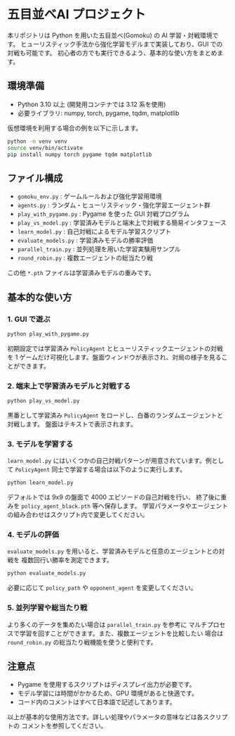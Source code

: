 # 五目並べAI プロジェクト

本リポジトリは Python を用いた五目並べ(Gomoku) の AI 学習・対戦環境です。
ヒューリスティック手法から強化学習モデルまで実装しており、GUI での対戦も可能です。
初心者の方でも実行できるよう、基本的な使い方をまとめます。

## 環境準備

- Python 3.10 以上 (開発用コンテナでは 3.12 系を使用)
- 必要ライブラリ: numpy, torch, pygame, tqdm, matplotlib

仮想環境を利用する場合の例を以下に示します。
```bash
python -m venv venv
source venv/bin/activate
pip install numpy torch pygame tqdm matplotlib
```

## ファイル構成

- `gomoku_env.py` : ゲームルールおよび強化学習用環境
- `agents.py` : ランダム・ヒューリスティック・強化学習エージェント群
- `play_with_pygame.py` : Pygame を使った GUI 対戦プログラム
- `play_vs_model.py` : 学習済みモデルと端末上で対戦する簡易インタフェース
- `learn_model.py` : 自己対戦によるモデル学習スクリプト
- `evaluate_models.py` : 学習済みモデルの勝率評価
- `parallel_train.py` : 並列処理を用いた学習実験用サンプル
- `round_robin.py` : 複数エージェントの総当たり戦

この他 `*.pth` ファイルは学習済みモデルの重みです。

## 基本的な使い方

### 1. GUI で遊ぶ

```bash
python play_with_pygame.py
```

初期設定では学習済み `PolicyAgent` とヒューリスティックエージェントの対戦を
1 ゲームだけ可視化します。盤面ウィンドウが表示され、対局の様子を見ることができます。

### 2. 端末上で学習済みモデルと対戦する

```bash
python play_vs_model.py
```

黒番として学習済み `PolicyAgent` をロードし、白番のランダムエージェントと対戦します。
盤面はテキストで表示されます。

### 3. モデルを学習する

`learn_model.py` にはいくつかの自己対戦パターンが用意されています。例として
`PolicyAgent` 同士で学習する場合は以下のように実行します。

```bash
python learn_model.py
```

デフォルトでは 9x9 の盤面で 4000 エピソードの自己対戦を行い、
終了後に重みを `policy_agent_black.pth` 等へ保存します。
学習パラメータやエージェントの組み合わせはスクリプト内で変更してください。

### 4. モデルの評価

`evaluate_models.py` を用いると、学習済みモデルと任意のエージェントとの対戦を
複数回行い勝率を測定できます。

```bash
python evaluate_models.py
```

必要に応じて `policy_path` や `opponent_agent` を変更してください。

### 5. 並列学習や総当たり戦

より多くのデータを集めたい場合は `parallel_train.py` を参考に
マルチプロセスで学習を回すことができます。また、複数エージェントを比較したい
場合は `round_robin.py` の総当たり戦機能を使うと便利です。

## 注意点

- Pygame を使用するスクリプトはディスプレイ出力が必要です。
- モデル学習には時間がかかるため、GPU 環境があると快適です。
- コード内のコメントはすべて日本語で記述してあります。

以上が基本的な使用方法です。詳しい処理やパラメータの意味などは各スクリプトの
コメントを参照してください。
